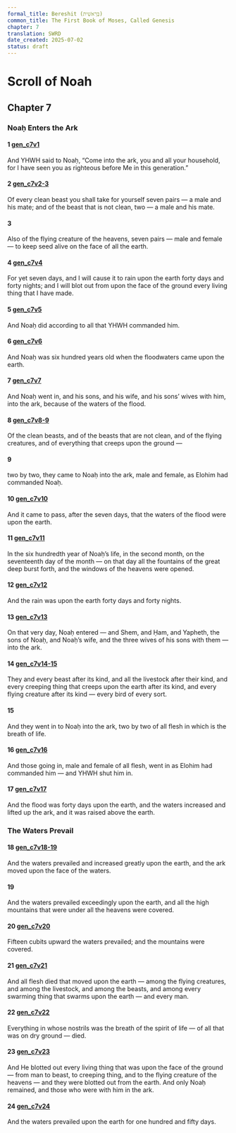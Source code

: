 ```yaml
---
formal_title: Bereshit (בְּרֵאשִׁית)
common_title: The First Book of Moses, Called Genesis
chapter: 7
translation: SWRD
date_created: 2025-07-02
status: draft
---
```

# Scroll of Noah
## Chapter 7
### Noaḥ Enters the Ark
#### 1  [gen\_c7v1](<../../notes/genesis/chapter 7/gen_c7v1.md>)
And YHWH said to Noaḥ, “Come into the ark, you and all your household, for I have seen you as righteous before Me in this generation.”
#### 2  [gen\_c7v2-3](<../../notes/genesis/chapter 7/gen_c7v2-3.md>)
Of every clean beast you shall take for yourself seven pairs — a male and his mate; and of the beast that is not clean, two — a male and his mate.
#### 3 
Also of the flying creature of the heavens, seven pairs — male and female — to keep seed alive on the face of all the earth.
#### 4  [gen\_c7v4](<../../notes/genesis/chapter 7/gen_c7v4.md>)
For yet seven days, and I will cause it to rain upon the earth forty days and forty nights; and I will blot out from upon the face of the ground every living thing that I have made.
#### 5  [gen\_c7v5](<../../notes/genesis/chapter 7/gen_c7v5.md>)
And Noaḥ did according to all that YHWH commanded him.
#### 6  [gen\_c7v6](<../../notes/genesis/chapter 7/gen_c7v6.md>)
And Noaḥ was six hundred years old when the floodwaters came upon the earth.
#### 7  [gen\_c7v7](<../../notes/genesis/chapter 7/gen_c7v7.md>)
And Noaḥ went in, and his sons, and his wife, and his sons’ wives with him, into the ark, because of the waters of the flood.
#### 8  [gen\_c7v8-9](<../../notes/genesis/chapter 7/gen_c7v8-9.md>)
Of the clean beasts, and of the beasts that are not clean, and of the flying creatures, and of everything that creeps upon the ground —
#### 9  
two by two, they came to Noaḥ into the ark, male and female, as Elohim had commanded Noaḥ.
#### 10  [gen\_c7v10](<../../notes/genesis/chapter 7/gen_c7v10.md>)
And it came to pass, after the seven days, that the waters of the flood were upon the earth.
#### 11  [gen\_c7v11](<../../notes/genesis/chapter 7/gen_c7v11.md>)
In the six hundredth year of Noaḥ’s life, in the second month, on the seventeenth day of the month — on that day all the fountains of the great deep burst forth, and the windows of the heavens were opened.
#### 12  [gen\_c7v12](<../../notes/genesis/chapter 7/gen_c7v12.md>)
And the rain was upon the earth forty days and forty nights.
#### 13  [gen\_c7v13](<../../notes/genesis/chapter 7/gen_c7v13.md>)
On that very day, Noaḥ entered — and Shem, and Ḥam, and Yapheth, the sons of Noaḥ, and Noaḥ’s wife, and the three wives of his sons with them — into the ark.
#### 14  [gen\_c7v14-15](<../../notes/genesis/chapter 7/gen_c7v14-15.md>)
They and every beast after its kind, and all the livestock after their kind, and every creeping thing that creeps upon the earth after its kind, and every flying creature after its kind — every bird of every sort.
#### 15 
And they went in to Noaḥ into the ark, two by two of all flesh in which is the breath of life.
#### 16  [gen\_c7v16](<../../notes/genesis/chapter 7/gen_c7v16.md>)
And those going in, male and female of all flesh, went in as Elohim had commanded him — and YHWH shut him in.
#### 17  [gen\_c7v17](<../../notes/genesis/chapter 7/gen_c7v17.md>)
And the flood was forty days upon the earth, and the waters increased and lifted up the ark, and it was raised above the earth.
### The Waters Prevail
#### 18  [gen\_c7v18-19](<../../notes/genesis/chapter 7/gen_c7v18-19.md>)
And the waters prevailed and increased greatly upon the earth, and the ark moved upon the face of the waters.
#### 19 
And the waters prevailed exceedingly upon the earth, and all the high mountains that were under all the heavens were covered.
#### 20  [gen\_c7v20](<../../notes/genesis/chapter 7/gen_c7v20.md>)
Fifteen cubits upward the waters prevailed; and the mountains were covered.
#### 21  [gen\_c7v21](<../../notes/genesis/chapter 7/gen_c7v21.md>)
And all flesh died that moved upon the earth — among the flying creatures, and among the livestock, and among the beasts, and among every swarming thing that swarms upon the earth — and every man.
#### 22  [gen\_c7v22](<../../notes/genesis/chapter 7/gen_c7v22.md>)
Everything in whose nostrils was the breath of the spirit of life — of all that was on dry ground — died.
#### 23  [gen\_c7v23](<../../notes/genesis/chapter 7/gen_c7v23.md>)
And He blotted out every living thing that was upon the face of the ground — from man to beast, to creeping thing, and to the flying creature of the heavens — and they were blotted out from the earth. And only Noaḥ remained, and those who were with him in the ark.
#### 24  [gen\_c7v24](<../../notes/genesis/chapter 7/gen_c7v24.md>)
And the waters prevailed upon the earth for one hundred and fifty days.